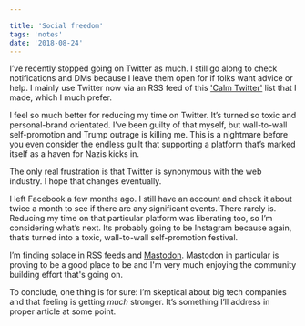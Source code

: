 ```yaml
---

title: 'Social freedom'
tags: 'notes'
date: '2018-08-24'
---
```


I’ve recently stopped going on Twitter as much. I still go along to check notifications and DMs because I leave them open for if folks want advice or help. I mainly use Twitter now via an RSS feed of this ['Calm Twitter'](https://twitter.com/hankchizljaw/lists/calm-twitter) list that I made, which I much prefer.

I feel so much better for reducing my time on Twitter. It’s turned so toxic and personal-brand orientated. I’ve been guilty of that myself, but wall-to-wall self-promotion and Trump outrage is killing me. This is a nightmare before you even consider the endless guilt that supporting a platform that’s marked itself as a haven for Nazis kicks in.

The only real frustration is that Twitter is synonymous with the web industry. I hope that changes eventually.

I left Facebook a few months ago. I still have an account and check it about twice a month to see if there are any significant events. There rarely is. Reducing my time on that particular platform was liberating too, so I’m considering what’s next. Its probably going to be Instagram because again, that’s turned into a toxic, wall-to-wall self-promotion festival.

I’m finding solace in RSS feeds and [Mastodon](https://toots.hankchizljaw.io/@hankchizljaw). Mastodon in particular is proving to be a good place to be and I'm very much enjoying the community building effort that's going on.

To conclude, one thing is for sure: I’m skeptical about big tech companies and that feeling is getting _much_ stronger. It’s something I’ll address in proper article at some point.
